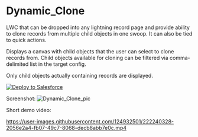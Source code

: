 # Dynamic_Clone
LWC that can be dropped into any lightning record page and provide ability to clone records from multiple child objects in one swoop. It can also be tied to quick actions.

Displays a canvas with child objects that the user can select to clone records from. 
Child objects available for cloning can be filtered via comma-delimited list in the target config.

Only child objects actually containing records are displayed.

<a href="https://githubsfdeploy.herokuapp.com">
	<img src="https://raw.githubusercontent.com/afawcett/githubsfdeploy/master/src/main/webapp/resources/img/deploy.png" alt="Deploy to Salesforce" />
</a>

Screenshot:
![Dynamic_Clone_pic](https://user-images.githubusercontent.com/124932501/222239278-12d5b562-4745-43d7-a738-421eba64695d.png)

Short demo video:

https://user-images.githubusercontent.com/124932501/222240328-2056e2a4-fb07-49c7-8068-decb8abb7e0c.mp4
